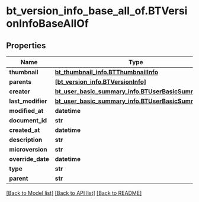 # bt_version_info_base_all_of.BTVersionInfoBaseAllOf

## Properties
Name | Type | Description | Notes
------------ | ------------- | ------------- | -------------
**thumbnail** | [**bt_thumbnail_info.BTThumbnailInfo**](BTThumbnailInfo.md) |  | [optional] 
**parents** | [**[bt_version_info.BTVersionInfo]**](BTVersionInfo.md) |  | [optional] 
**creator** | [**bt_user_basic_summary_info.BTUserBasicSummaryInfo**](BTUserBasicSummaryInfo.md) |  | [optional] 
**last_modifier** | [**bt_user_basic_summary_info.BTUserBasicSummaryInfo**](BTUserBasicSummaryInfo.md) |  | [optional] 
**modified_at** | **datetime** |  | [optional] 
**document_id** | **str** |  | [optional] 
**created_at** | **datetime** |  | [optional] 
**description** | **str** |  | [optional] 
**microversion** | **str** |  | [optional] 
**override_date** | **datetime** |  | [optional] 
**type** | **str** |  | [optional] 
**parent** | **str** |  | [optional] 

[[Back to Model list]](../README.md#documentation-for-models) [[Back to API list]](../README.md#documentation-for-api-endpoints) [[Back to README]](../README.md)


